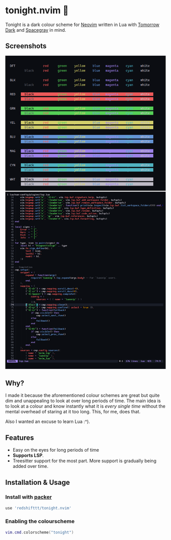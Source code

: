 # tonight.nvim 🌙

Tonight is a dark colour scheme for [Neovim](https://github.com/neovim/neovim)
written in Lua with [Tomorrow Dark](https://github.com/chriskempson/base16-tomorrow-scheme) and
[Spacegray](https://github.com/ackyshake/Spacegray.vim) in mind.

## Screenshots

![image](screenshots/screenshot1.png)
![image](screenshots/lsp-screenshot.png)

## Why?

I made it because the aforementioned colour schemes are great but quite dim and
unappealing to look at over long periods of time. The main idea is to look at a
colour and know instantly what it is *every single time* without the mental
overhead of staring at it too long. This, for me, does that.

Also I wanted an excuse to learn Lua :^).

## Features

- Easy on the eyes for long periods of time
- **Supports LSP**.
- Treesitter support for the most part. More support is gradually being added
  over time.

## Installation & Usage

### Install with [packer](https://github.com/wbthomason/packer.nvim)

```lua
use 'redshifttt/tonight.nvim'
```

### Enabling the colourscheme

```lua
vim.cmd.colorscheme("tonight")
```
